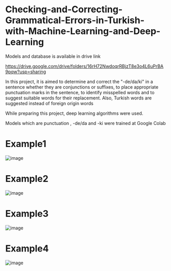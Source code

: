 # Checking-and-Correcting-Grammatical-Errors-in-Turkish-with-Machine-Learning-and-Deep-Learning



Models and database is available in drive link

https://drive.google.com/drive/folders/16rH72NwdoqrRBjzT8e3o4L6uPrBA9pqw?usp=sharing

In this project, it is aimed to determine and correct the "-de/da/ki" in a sentence whether they are conjunctions or suffixes, to place appropriate punctuation marks in the sentence, to identify misspelled words and to suggest suitable words for their replacement. Also, Turkish words are suggested instead of foreign origin words

While preparing this project, deep learning algorithms were used.

Models which are punctuation , -de/da and -ki were trained at Google Colab

# Example1
![image](https://user-images.githubusercontent.com/46243758/150133095-39a079d7-14d6-4243-92c1-e80e7b7219aa.png)

# Example2
![image](https://user-images.githubusercontent.com/46243758/150133183-ddf09c81-df9a-4078-b7f3-e16aa9c07f00.png)

# Example3
![image](https://user-images.githubusercontent.com/46243758/150133228-d4441c8b-07c6-4627-a7aa-616648b81175.png)

# Example4
![image](https://user-images.githubusercontent.com/46243758/150133288-3cd075fb-dfca-4523-bddb-a858731a81ac.png)



